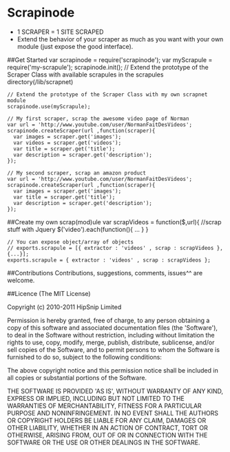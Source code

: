 # Scrapinode 
   - 1 SCRAPER = 1 SITE SCRAPED
   - Extend the behavior of your scraper as much as you want with your own module (just expose the good interface).
 
##Get Started
    var scrapinode = require('scrapinode');
    var myScrapule = require('my-scrapule');
    scrapinode.init(); // Extend the prototype of the Scraper Class with available scrapules in the scrapules directory(/lib/scrapnet)
    
    // Extend the prototype of the Scraper Class with my own scrapnet module
    scrapinode.use(myScrapule);
    
    // My first scraper, scrap the awesome video page of Norman
    var url = 'http://www.youtube.com/user/NormanFaitDesVideos';
    scrapinode.createScraper(url ,function(scraper){
      var images = scraper.get('images');
      var videos = scraper.get('videos');
      var title = scraper.get('title');
      var description = scraper.get('description');
    });
    
    // My second scraper, scrap an amazon product
    var url = 'http://www.youtube.com/user/NormanFaitDesVideos';
    scrapinode.createScraper(url ,function(scraper){
      var images = scraper.get('images');
      var title = scraper.get('title');
      var description = scraper.get('description');
    });
    
##Create my own scrap(mod)ule
    var scrapVideos = function($,url){
      //scrap stuff with Jquery
      $('video').each(function(){
         ...
      }
    }
   
    // You can expose object/array of objects 
    // exports.scrapule = [{ extractor : 'videos' , scrap : scrapVideos }, {...}];
    exports.scrapule = { extractor : 'videos' , scrap : scrapVideos };
   
##Contributions
Contributions, suggestions, comments, issues^^ are welcome.

##Licence
(The MIT License)

Copyright (c) 2010-2011 HipSnip Limited

Permission is hereby granted, free of charge, to any person obtaining a copy of this software and associated documentation files (the 'Software'), to deal in the Software without restriction, including without limitation the rights to use, copy, modify, merge, publish, distribute, sublicense, and/or sell copies of the Software, and to permit persons to whom the Software is furnished to do so, subject to the following conditions:

The above copyright notice and this permission notice shall be included in all copies or substantial portions of the Software.

THE SOFTWARE IS PROVIDED 'AS IS', WITHOUT WARRANTY OF ANY KIND, EXPRESS OR IMPLIED, INCLUDING BUT NOT LIMITED TO THE WARRANTIES OF MERCHANTABILITY, FITNESS FOR A PARTICULAR PURPOSE AND NONINFRINGEMENT. IN NO EVENT SHALL THE AUTHORS OR COPYRIGHT HOLDERS BE LIABLE FOR ANY CLAIM, DAMAGES OR OTHER LIABILITY, WHETHER IN AN ACTION OF CONTRACT, TORT OR OTHERWISE, ARISING FROM, OUT OF OR IN CONNECTION WITH THE SOFTWARE OR THE USE OR OTHER DEALINGS IN THE SOFTWARE.
